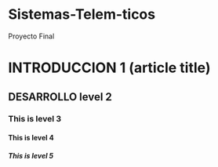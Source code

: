 # Sistemas-Telem-ticos
Proyecto Final
# INTRODUCCION 1 (article title)
## DESARROLLO level 2
### This is level 3
#### This is level 4
##### This is level 5

